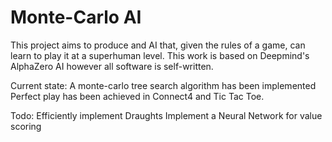 # Monte-Carlo AI
This project aims to produce and AI that, given the rules of a game, can learn to play it at a superhuman level. This work is based on Deepmind's AlphaZero AI however all software is self-written.

Current state:
A monte-carlo tree search algorithm has been implemented
Perfect play has been achieved in Connect4 and Tic Tac Toe.

Todo:
Efficiently implement Draughts
Implement a Neural Network for value scoring
